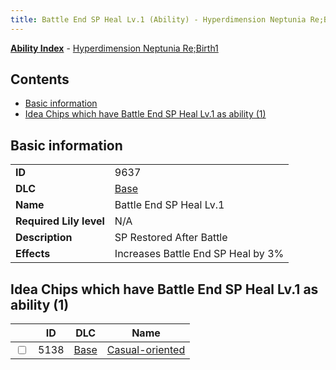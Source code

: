 ```yaml
---
title: Battle End SP Heal Lv.1 (Ability) - Hyperdimension Neptunia Re;Birth1
---
```


[**Ability Index**](/neptunia/rb1/ability/index.html) - [Hyperdimension Neptunia Re;Birth1](/neptunia/rb1)

## Contents

- [Basic information](#basic-information)
- [Idea Chips which have Battle End SP Heal Lv.1 as ability (1)](#idea-chips-which-have-battle-end-sp-heal-lv1-as-ability-1)

## Basic information

|   |   |
| -- | -- |
| **ID** | 9637
**DLC** | [Base](/neptunia/rb1/dlc/1-base.html)
**Name** | Battle End SP Heal Lv.1
**Required Lily level** | N/A
**Description** | SP Restored After Battle
**Effects** | Increases Battle End SP Heal by 3% |


## Idea Chips which have Battle End SP Heal Lv.1 as ability (1)

|    | ID | DLC | Name |
| -- | -- | --- | ---- |
| <input type="checkbox" id="rb1-item-1-5138" class="trackbox" /> | 5138 | [Base](/neptunia/rb1/dlc/1-base.html) | [Casual-oriented](/neptunia/rb1/item/1-5138-casual-oriented.html) |
